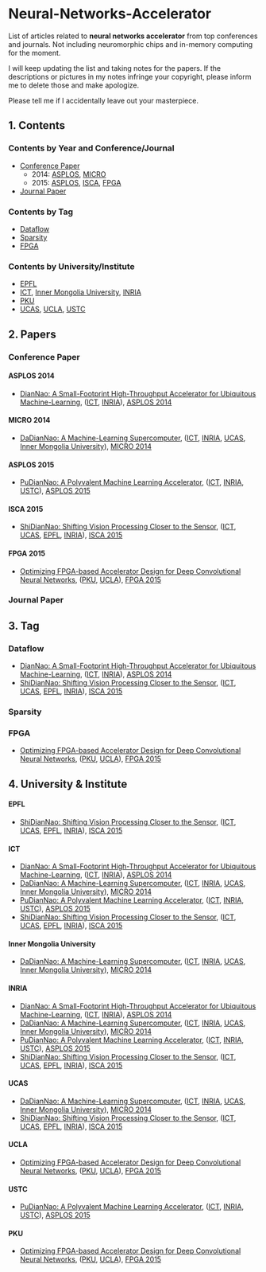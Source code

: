 # Neural-Networks-Accelerator
List of articles related to **neural networks accelerator** from top conferences and journals. Not including neuromorphic chips and in-memory computing for the moment.

I will keep updating the list and taking notes for the papers. If the descriptions or pictures in my notes infringe your copyright, please inform me to delete those and make apologize.

Please tell me if I accidentally leave out your masterpiece.

## 1. Contents

### Contents by Year and Conference/Journal

- [Conference Paper](#conference-paper)
    - 2014: [ASPLOS](#asplos-2014), [MICRO](#micro-2014)
    - 2015: [ASPLOS](#asplos-2015), [ISCA](#isca-2015), [FPGA](#fpga-2015)
- [Journal Paper](journal-paper)

### Contents by Tag

- [Dataflow](#dataflow)
- [Sparsity](#sparsity)
- [FPGA](#fpga)

### Contents by University/Institute

- [EPFL](#epfl)
- [ICT](#ict), [Inner Mongolia University](#inner-mongolia-university), [INRIA](#inria)
- [PKU](#pku)
- [UCAS](#ucas), [UCLA](#ucla), [USTC](#ustc)

## 2. Papers

### Conference Paper

#### ASPLOS 2014
- [DianNao: A Small-Footprint High-Throughput Accelerator for Ubiquitous Machine-Learning](/2014/ASPLOS/DianNao-A-Small-Footprint-High-Throughput-Accelerator/note.md), ([ICT](#ict), [INRIA](#inria)), [ASPLOS 2014](#asplos-2014)

#### MICRO 2014
- [DaDianNao: A Machine-Learning Supercomputer](/2014/MICRO/DaDianNao-A-Machine-Learning-Supercomputer/note.md), ([ICT](#ict), [INRIA](#inria), [UCAS](#ucas), [Inner Mongolia University](#inner-mongolia-university)), [MICRO 2014](#micro-2014)

#### ASPLOS 2015
- [PuDianNao: A Polyvalent Machine Learning Accelerator](/2015/ASPLOS/PuDianNao-A-Polyvalent-Machine-Learning-Accelerator/note.md), ([ICT](#ict), [INRIA](#inria), [USTC](#ustc)), [ASPLOS 2015](#asplos-2015)

#### ISCA 2015
- [ShiDianNao: Shifting Vision Processing Closer to the Sensor](/2015/FPGA/ShiDianNao-Shifting-Vision-Processing-Closer-to-the-Sensor/note.md), ([ICT](#ict), [UCAS](#ucas), [EPFL](#epfl), [INRIA](#inria)), [ISCA 2015](#isca-2015)

#### FPGA 2015
- [Optimizing FPGA-based Accelerator Design for Deep Convolutional Neural Networks](/2015/FPGA/Optimizing-FPGA-based-Accelerator-Design-for-Deep-Convolutional-Neural-Networks/note.md), ([PKU](#pku), [UCLA](#ucla)), [FPGA 2015](#fpga-2015)

### Journal Paper

## 3. Tag

### Dataflow

- [DianNao: A Small-Footprint High-Throughput Accelerator for Ubiquitous Machine-Learning](/2014/ASPLOS/DianNao-A-Small-Footprint-High-Throughput-Accelerator/note.md), ([ICT](#ict), [INRIA](#inria)), [ASPLOS 2014](#asplos-2014)
- [ShiDianNao: Shifting Vision Processing Closer to the Sensor](/2015/FPGA/ShiDianNao-Shifting-Vision-Processing-Closer-to-the-Sensor/note.md), ([ICT](#ict), [UCAS](#ucas), [EPFL](#epfl), [INRIA](#inria)), [ISCA 2015](#isca-2015)

### Sparsity

### FPGA

- [Optimizing FPGA-based Accelerator Design for Deep Convolutional Neural Networks](/2015/FPGA/Optimizing-FPGA-based-Accelerator-Design-for-Deep-Convolutional-Neural-Networks/note.md), ([PKU](#pku), [UCLA](#ucla)), [FPGA 2015](#fpga-2015)

## 4. University & Institute

#### EPFL
- [ShiDianNao: Shifting Vision Processing Closer to the Sensor](/2015/FPGA/ShiDianNao-Shifting-Vision-Processing-Closer-to-the-Sensor/note.md), ([ICT](#ict), [UCAS](#ucas), [EPFL](#epfl), [INRIA](#inria)), [ISCA 2015](#isca-2015)


#### ICT
- [DianNao: A Small-Footprint High-Throughput Accelerator for Ubiquitous Machine-Learning](/2014/ASPLOS/DianNao-A-Small-Footprint-High-Throughput-Accelerator/note.md), ([ICT](#ict), [INRIA](#inria)), [ASPLOS 2014](#asplos-2014)
- [DaDianNao: A Machine-Learning Supercomputer](/2014/MICRO/DaDianNao-A-Machine-Learning-Supercomputer/note.md), ([ICT](#ict), [INRIA](#inria), [UCAS](#ucas), [Inner Mongolia University](#inner-mongolia-university)), [MICRO 2014](#micro-2014)
- [PuDianNao: A Polyvalent Machine Learning Accelerator](/2015/ASPLOS/PuDianNao-A-Polyvalent-Machine-Learning-Accelerator/note.md), ([ICT](#ict), [INRIA](#inria), [USTC](#ustc)), [ASPLOS 2015](#asplos-2015)
- [ShiDianNao: Shifting Vision Processing Closer to the Sensor](/2015/FPGA/ShiDianNao-Shifting-Vision-Processing-Closer-to-the-Sensor/note.md), ([ICT](#ict), [UCAS](#ucas), [EPFL](#epfl), [INRIA](#inria)), [ISCA 2015](#isca-2015)

#### Inner Mongolia University
- [DaDianNao: A Machine-Learning Supercomputer](/2014/MICRO/DaDianNao-A-Machine-Learning-Supercomputer/note.md), ([ICT](#ict), [INRIA](#inria), [UCAS](#ucas), [Inner Mongolia University](#inner-mongolia-university)), [MICRO 2014](#micro-2014)

#### INRIA
- [DianNao: A Small-Footprint High-Throughput Accelerator for Ubiquitous Machine-Learning](/2014/ASPLOS/DianNao-A-Small-Footprint-High-Throughput-Accelerator/note.md), ([ICT](#ict), [INRIA](#inria)), [ASPLOS 2014](#asplos-2014)
- [DaDianNao: A Machine-Learning Supercomputer](/2014/MICRO/DaDianNao-A-Machine-Learning-Supercomputer/note.md), ([ICT](#ict), [INRIA](#inria), [UCAS](#ucas), [Inner Mongolia University](#inner-mongolia-university)), [MICRO 2014](#micro-2014)
- [PuDianNao: A Polyvalent Machine Learning Accelerator](/2015/ASPLOS/PuDianNao-A-Polyvalent-Machine-Learning-Accelerator/note.md), ([ICT](#ict), [INRIA](#inria), [USTC](#ustc)), [ASPLOS 2015](#asplos-2015)
- [ShiDianNao: Shifting Vision Processing Closer to the Sensor](/2015/FPGA/ShiDianNao-Shifting-Vision-Processing-Closer-to-the-Sensor/note.md), ([ICT](#ict), [UCAS](#ucas), [EPFL](#epfl), [INRIA](#inria)), [ISCA 2015](#isca-2015)

#### UCAS
- [DaDianNao: A Machine-Learning Supercomputer](/2014/MICRO/DaDianNao-A-Machine-Learning-Supercomputer/note.md), ([ICT](#ict), [INRIA](#inria), [UCAS](#ucas), [Inner Mongolia University](#inner-mongolia-university)), [MICRO 2014](#micro-2014)
- [ShiDianNao: Shifting Vision Processing Closer to the Sensor](/2015/FPGA/ShiDianNao-Shifting-Vision-Processing-Closer-to-the-Sensor/note.md), ([ICT](#ict), [UCAS](#ucas), [EPFL](#epfl), [INRIA](#inria)), [ISCA 2015](#isca-2015)

#### UCLA
- [Optimizing FPGA-based Accelerator Design for Deep Convolutional Neural Networks](/2015/FPGA/Optimizing-FPGA-based-Accelerator-Design-for-Deep-Convolutional-Neural-Networks/note.md), ([PKU](#pku), [UCLA](#ucla)), [FPGA 2015](#fpga-2015)

#### USTC
- [PuDianNao: A Polyvalent Machine Learning Accelerator](/2015/ASPLOS/PuDianNao-A-Polyvalent-Machine-Learning-Accelerator/note.md), ([ICT](#ict), [INRIA](#inria), [USTC](#ustc)), [ASPLOS 2015](#asplos-2015)

#### PKU
- [Optimizing FPGA-based Accelerator Design for Deep Convolutional Neural Networks](/2015/FPGA/Optimizing-FPGA-based-Accelerator-Design-for-Deep-Convolutional-Neural-Networks/note.md), ([PKU](#pku), [UCLA](#ucla)), [FPGA 2015](#fpga-2015)
